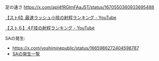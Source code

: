 足の速さ
https://x.com/apI4fRGlmFAaJ5T/status/1670550360933695488

[【スト6】最速ラッシュ小技の射程ランキング - YouTube](https://youtube.com/watch?v=lVyDpZ8-yGA&si=Bi8iaKgqfY6okez2)

[【スト６】４F技の射程ランキング - YouTube](https://youtube.com/watch?v=8hkRf2S5yqQ&si=cEqv60ICVtkG6ON8)

SAの発生:

- https://x.com/yoshiminepublic/status/1665986272404598787
- [SAの発生一覧](SAの発生一覧.csv)
